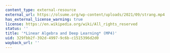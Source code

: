 ```yaml
---
content_type: external-resource
external_url: https://olsume.org/wp-content/uploads/2021/09/strang.mp4
has_external_license_warning: true
license: https://en.wikipedia.org/wiki/All_rights_reserved
status: ''
title: '*Linear Algebra and Deep Learning* (MP4)'
uid: 329fbb2f-392d-4997-9c6b-c1515396d2d0
wayback_url: ''
---
```

